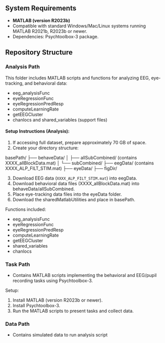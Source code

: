 

## System Requirements
- **MATLAB (version R2023b)**
- Compatible with standard Windows/Mac/Linux systems running MATLAB R2021b, R2023b or newer.
- Dependencies: Psychtoolbox-3 package.

## Repository Structure

### Analysis Path
This folder includes MATLAB scripts and functions for analyzing EEG, eye-tracking, and behavioral data:
- eeg_analysisFunc
- eyeRegressionFunc
- eyeRegressionPredResp
- computeLearningRate
- getEEGCluster
- chanlocs and shared_variables (support files)

#### Setup Instructions (Analysis):
1. If accessing full dataset, prepare approximately 70 GB of space.
2. Create your directory structure:

basePath/
├── behaveData/
│   ├── allSubCombined/ (contains XXXX_allBlockData.mat)
│   └── subCombined/
├── eegData/ (contains XXXX_ALP_FILT_STIM.mat)
├── eyeData/
├── figDir/

3. Download EEG data (`XXXX_ALP_FILT_STIM.mat`) into eegData.
4. Download behavioral data files (XXXX_allBlockData.mat) into behaveData/allSubCombined.
5. Place eye-tracking data files into the eyeData folder.
6. Download the sharedMatlabUtilities and place in basePath.

Functions included:
- eeg_analysisFunc
- eyeRegressionFunc
- eyeRegressionPredResp
- computeLearningRate
- getEEGCluster
- shared_variables
- chanlocs

### Task Path
- Contains MATLAB scripts implementing the behavioral and EEG/pupil recording tasks using Psychtoolbox-3.

Setup:
1. Install MATLAB (version R2023b or newer).
2. Install Psychtoolbox-3.
3. Run the MATLAB scripts to present tasks and collect data.

### Data Path
- Contains simulated data to run analysis script
